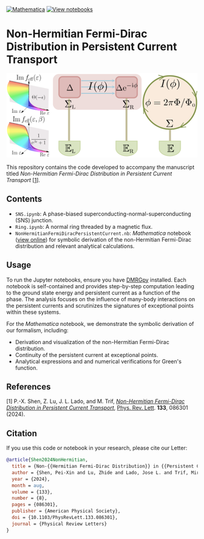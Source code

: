 [![Mathematica](https://img.shields.io/badge/Wolfram-Mathematica-DD1100?logo=wolfram-mathematica&logoColor=DD1100)](https://www.wolfram.com/mathematica/)
[![View notebooks](https://wolfr.am/HAAhzkRq)](https://wolfr.am/1mXmN5DaF)

# Non-Hermitian Fermi-Dirac Distribution in Persistent Current Transport

![Distribution Sketch](DistributionSketch.png)

This repository contains the code developed to accompany the manuscript titled *Non-Hermitian Fermi-Dirac Distribution in Persistent Current Transport* [[1](#refer-anchor-1)].

## Contents

- `SNS.ipynb`: A phase-biased superconducting-normal-superconducting (SNS) junction.
- `Ring.ipynb`: A normal ring threaded by a magnetic flux.
- `NonHermitianFermiDiracPersistentCurrent.nb`: *Mathematica* notebook ([view online](https://wolfr.am/1mXmN5DaF)) for symbolic derivation of the non-Hermitian Fermi-Dirac distribution and relevant analytical calculations.

## Usage

To run the Jupyter notebooks, ensure you have [DMRGpy](https://github.com/joselado/dmrgpy) installed. Each notebook is self-contained and provides step-by-step computation leading to the ground state energy and persistent current as a function of the phase. The analysis focuses on the influence of many-body interactions on the persistent currents and scrutinizes the signatures of exceptional points within these systems.

For the *Mathematica* notebook, we demonstrate the symbolic derivation of our formalism, including:
- Derivation and visualization of the non-Hermitian Fermi-Dirac distribution.
- Continuity of the persistent current at exceptional points.
- Analytical expressions and and numerical verifications for Green's function.

## References

<div id="refer-anchor-1"></div> 

[1] P.-X. Shen, Z. Lu, J. L. Lado, and M. Trif, [*Non-Hermitian Fermi-Dirac Distribution in Persistent Current Transport*](https://arxiv.org/abs/2403.09569), [Phys. Rev. Lett](https://doi.org/10.1103/PhysRevLett.133.086301). **133**, 086301 (2024).

## Citation

If you use this code or notebook in your research, please cite our Letter:

```bibtex
@article{Shen2024NonHermitian,
  title = {Non-{{Hermitian Fermi-Dirac Distribution}} in {{Persistent Current Transport}}},
  author = {Shen, Pei-Xin and Lu, Zhide and Lado, Jose L. and Trif, Mircea},
  year = {2024},
  month = aug,
  volume = {133},
  number = {8},
  pages = {086301},
  publisher = {American Physical Society},
  doi = {10.1103/PhysRevLett.133.086301},
  journal = {Physical Review Letters}
}
```